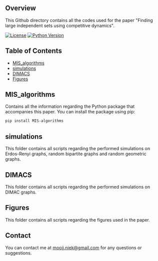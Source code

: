 ## Overview

This Github directory contains all the codes used for the paper "Finding large independent sets using competitive dynamics".

[![License](https://img.shields.io/badge/license-MIT-blue.svg)](https://opensource.org/licenses/MIT)
[![Python Version](https://img.shields.io/badge/python-3.6%2B-blue.svg)](https://www.python.org/downloads/)

## Table of Contents

- [MIS_algorithms](#MIS_algorithms)
- [simulations](#simulations)
- [DIMACS](#DIMACS)
- [Figures](#Figures)

## MIS_algorithms
Contains all the information regarding the Python package that accompanies this paper.
You can install the package using pip:

```bash
pip install MIS-algorithms
```

## simulations
This folder contains all scripts regarding the performed simulations on Erdos-Renyi graphs, random bipartite graphs and random geometric graphs.

## DIMACS
This folder contains all scripts regarding the performed simulations on DIMAC graphs.

## Figures
This folder contains all scripts regarding the figures used in the paper.

## Contact
You can contact me at mooij.niek@gmail.com for any questions or suggestions.